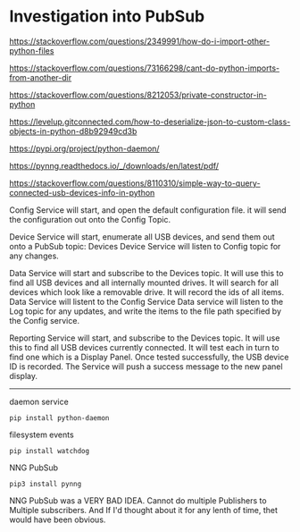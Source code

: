 # Investigation into PubSub

https://stackoverflow.com/questions/2349991/how-do-i-import-other-python-files

https://stackoverflow.com/questions/73166298/cant-do-python-imports-from-another-dir

https://stackoverflow.com/questions/8212053/private-constructor-in-python

https://levelup.gitconnected.com/how-to-deserialize-json-to-custom-class-objects-in-python-d8b92949cd3b

https://pypi.org/project/python-daemon/

https://pynng.readthedocs.io/_/downloads/en/latest/pdf/

https://stackoverflow.com/questions/8110310/simple-way-to-query-connected-usb-devices-info-in-python





Config Service will start, and open the default configuration file. it will send the configuration out onto the Config Topic.

Device Service will start, enumerate all USB devices, and send them out onto a PubSub topic: Devices
Device Service will listen to Config topic for any changes.

Data Service will start and subscribe to the Devices topic. It will use this to find all USB devices and all internally mounted drives. It will search for all devices which look like a removable drive. 
It will record the ids of all items. 
Data Service will listent to the Config Service
Data service will listen to the Log topic for any updates, and write the items to the file path specified by the Config service.

Reporting Service will start, and subscribe to the Devices topic. It will use this to find all USB devices currently connected. It will test each in turn to find one which is a Display Panel. Once tested successfully, the USB device ID is recorded. The Service will push a success message to the new panel display.

----


daemon service
```
pip install python-daemon
```

filesystem events
```
pip install watchdog
```

NNG PubSub
```
pip3 install pynng
```

NNG PubSub was a VERY BAD IDEA. Cannot do multiple Publishers to Multiple subscribers. And If I'd thought about it for any lenth of time, thet would have been obvious.
